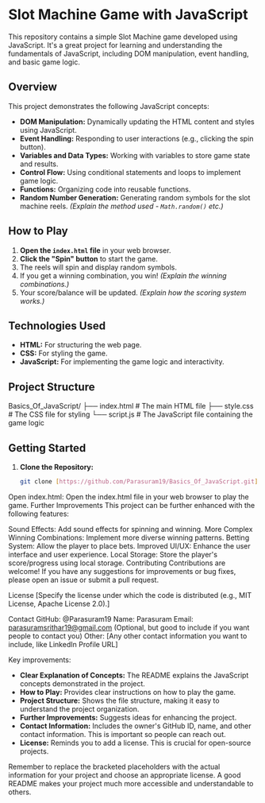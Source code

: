 # Slot Machine Game with JavaScript

This repository contains a simple Slot Machine game developed using JavaScript.  It's a great project for learning and understanding the fundamentals of JavaScript, including DOM manipulation, event handling, and basic game logic.

## Overview

This project demonstrates the following JavaScript concepts:

* **DOM Manipulation:**  Dynamically updating the HTML content and styles using JavaScript.
* **Event Handling:**  Responding to user interactions (e.g., clicking the spin button).
* **Variables and Data Types:**  Working with variables to store game state and results.
* **Control Flow:**  Using conditional statements and loops to implement game logic.
* **Functions:**  Organizing code into reusable functions.
* **Random Number Generation:**  Generating random symbols for the slot machine reels.  *(Explain the method used - `Math.random()` etc.)*

## How to Play

1. **Open the `index.html` file** in your web browser.
2. **Click the "Spin" button** to start the game.
3. The reels will spin and display random symbols.
4. If you get a winning combination, you win! *(Explain the winning combinations.)*
5. Your score/balance will be updated. *(Explain how the scoring system works.)*

## Technologies Used

* **HTML:**  For structuring the web page.
* **CSS:**  For styling the game.
* **JavaScript:**  For implementing the game logic and interactivity.

## Project Structure

Basics_Of_JavaScript/
├── index.html      # The main HTML file
├── style.css      # The CSS file for styling
└── script.js      # The JavaScript file containing the game logic


## Getting Started

1. **Clone the Repository:**
   ```bash
   git clone [https://github.com/Parasuram19/Basics_Of_JavaScript.git](https://www.google.com/search?q=https://www.google.com/search%3Fq%3Dhttps://github.com/Parasuram19/Basics_Of_JavaScript.git)
Open index.html: Open the index.html file in your web browser to play the game.
Further Improvements
This project can be further enhanced with the following features:

Sound Effects: Add sound effects for spinning and winning.
More Complex Winning Combinations: Implement more diverse winning patterns.
Betting System: Allow the player to place bets.
Improved UI/UX: Enhance the user interface and user experience.
Local Storage: Store the player's score/progress using local storage.
Contributing
Contributions are welcome!  If you have any suggestions for improvements or bug fixes, please open an issue or submit a pull request.

License
[Specify the license under which the code is distributed (e.g., MIT License, Apache License 2.0).]

Contact
GitHub: @Parasuram19
Name: Parasuram
Email: parasuramsrithar19@gmail.com  (Optional, but good to include if you want people to contact you)
Other: [Any other contact information you want to include, like LinkedIn Profile URL]


Key improvements:

* **Clear Explanation of Concepts:** The README explains the JavaScript concepts demonstrated in the project.
* **How to Play:**  Provides clear instructions on how to play the game.
* **Project Structure:**  Shows the file structure, making it easy to understand the project organization.
* **Further Improvements:** Suggests ideas for enhancing the project.
* **Contact Information:** Includes the owner's GitHub ID, name, and other contact information.  This is important so people can reach out.
* **License:**  Reminds you to add a license.  This is crucial for open-source projects.

Remember to replace the bracketed placeholders with the actual information for your project and choose an appropriate license.  A good README makes your project much more accessible and understandable to others.






